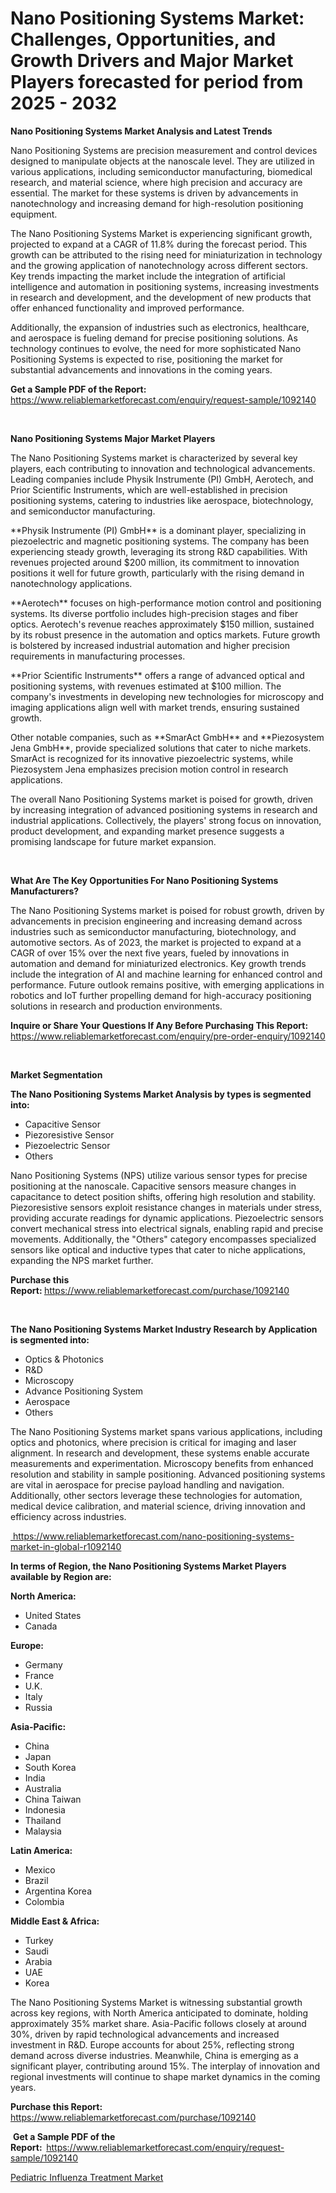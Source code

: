 <p><h1>Nano Positioning Systems Market: Challenges, Opportunities, and Growth Drivers and Major Market Players forecasted for period from 2025 - 2032</h1></p><p><strong>Nano Positioning Systems Market Analysis and Latest Trends</strong></p>
<p><p>Nano Positioning Systems are precision measurement and control devices designed to manipulate objects at the nanoscale level. They are utilized in various applications, including semiconductor manufacturing, biomedical research, and material science, where high precision and accuracy are essential. The market for these systems is driven by advancements in nanotechnology and increasing demand for high-resolution positioning equipment.</p><p>The Nano Positioning Systems Market is experiencing significant growth, projected to expand at a CAGR of 11.8% during the forecast period. This growth can be attributed to the rising need for miniaturization in technology and the growing application of nanotechnology across different sectors. Key trends impacting the market include the integration of artificial intelligence and automation in positioning systems, increasing investments in research and development, and the development of new products that offer enhanced functionality and improved performance.</p><p>Additionally, the expansion of industries such as electronics, healthcare, and aerospace is fueling demand for precise positioning solutions. As technology continues to evolve, the need for more sophisticated Nano Positioning Systems is expected to rise, positioning the market for substantial advancements and innovations in the coming years.</p></p>
<p><strong>Get a Sample PDF of the Report:&nbsp;</strong> <a href="https://www.reliablemarketforecast.com/enquiry/request-sample/1092140?utm_campaign=2316&utm_medium=2&utm_source=Github&utm_content=ia&utm_term=27032025&utm_id=nano-positioning-systems">https://www.reliablemarketforecast.com/enquiry/request-sample/1092140</a></p>
<p>&nbsp;</p>
<p><strong>Nano Positioning Systems Major Market Players</strong></p>
<p><p>The Nano Positioning Systems market is characterized by several key players, each contributing to innovation and technological advancements. Leading companies include Physik Instrumente (PI) GmbH, Aerotech, and Prior Scientific Instruments, which are well-established in precision positioning systems, catering to industries like aerospace, biotechnology, and semiconductor manufacturing.</p><p>**Physik Instrumente (PI) GmbH** is a dominant player, specializing in piezoelectric and magnetic positioning systems. The company has been experiencing steady growth, leveraging its strong R&D capabilities. With revenues projected around $200 million, its commitment to innovation positions it well for future growth, particularly with the rising demand in nanotechnology applications.</p><p>**Aerotech** focuses on high-performance motion control and positioning systems. Its diverse portfolio includes high-precision stages and fiber optics. Aerotech's revenue reaches approximately $150 million, sustained by its robust presence in the automation and optics markets. Future growth is bolstered by increased industrial automation and higher precision requirements in manufacturing processes.</p><p>**Prior Scientific Instruments** offers a range of advanced optical and positioning systems, with revenues estimated at $100 million. The company's investments in developing new technologies for microscopy and imaging applications align well with market trends, ensuring sustained growth.</p><p>Other notable companies, such as **SmarAct GmbH** and **Piezosystem Jena GmbH**, provide specialized solutions that cater to niche markets. SmarAct is recognized for its innovative piezoelectric systems, while Piezosystem Jena emphasizes precision motion control in research applications.</p><p>The overall Nano Positioning Systems market is poised for growth, driven by increasing integration of advanced positioning systems in research and industrial applications. Collectively, the players' strong focus on innovation, product development, and expanding market presence suggests a promising landscape for future market expansion.</p></p>
<p>&nbsp;</p>
<p><strong>What Are The Key Opportunities For Nano Positioning Systems Manufacturers?</strong></p>
<p><p>The Nano Positioning Systems market is poised for robust growth, driven by advancements in precision engineering and increasing demand across industries such as semiconductor manufacturing, biotechnology, and automotive sectors. As of 2023, the market is projected to expand at a CAGR of over 15% over the next five years, fueled by innovations in automation and demand for miniaturized electronics. Key growth trends include the integration of AI and machine learning for enhanced control and performance. Future outlook remains positive, with emerging applications in robotics and IoT further propelling demand for high-accuracy positioning solutions in research and production environments.</p></p>
<p><strong>Inquire or Share Your Questions If Any Before Purchasing This Report:</strong> <a href="https://www.reliablemarketforecast.com/enquiry/pre-order-enquiry/1092140?utm_campaign=2316&utm_medium=2&utm_source=Github&utm_content=ia&utm_term=27032025&utm_id=nano-positioning-systems">https://www.reliablemarketforecast.com/enquiry/pre-order-enquiry/1092140</a></p>
<p>&nbsp;</p>
<p><strong>Market Segmentation</strong></p>
<p><strong>The Nano Positioning Systems Market Analysis by types is segmented into:</strong></p>
<p><ul><li>Capacitive Sensor</li><li>Piezoresistive Sensor</li><li>Piezoelectric Sensor</li><li>Others</li></ul></p>
<p><p>Nano Positioning Systems (NPS) utilize various sensor types for precise positioning at the nanoscale. Capacitive sensors measure changes in capacitance to detect position shifts, offering high resolution and stability. Piezoresistive sensors exploit resistance changes in materials under stress, providing accurate readings for dynamic applications. Piezoelectric sensors convert mechanical stress into electrical signals, enabling rapid and precise movements. Additionally, the "Others" category encompasses specialized sensors like optical and inductive types that cater to niche applications, expanding the NPS market further.</p></p>
<p><strong>Purchase this Report:&nbsp;</strong><a href="https://www.reliablemarketforecast.com/purchase/1092140?utm_campaign=2316&utm_medium=2&utm_source=Github&utm_content=ia&utm_term=27032025&utm_id=nano-positioning-systems">https://www.reliablemarketforecast.com/purchase/1092140</a></p>
<p>&nbsp;</p>
<p><strong>The Nano Positioning Systems Market Industry Research by Application is segmented into:</strong></p>
<p><ul><li>Optics & Photonics</li><li>R&D</li><li>Microscopy</li><li>Advance Positioning System</li><li>Aerospace</li><li>Others</li></ul></p>
<p><p>The Nano Positioning Systems market spans various applications, including optics and photonics, where precision is critical for imaging and laser alignment. In research and development, these systems enable accurate measurements and experimentation. Microscopy benefits from enhanced resolution and stability in sample positioning. Advanced positioning systems are vital in aerospace for precise payload handling and navigation. Additionally, other sectors leverage these technologies for automation, medical device calibration, and material science, driving innovation and efficiency across industries.</p></p>
<p><a href="https://www.reliablemarketforecast.com/nano-positioning-systems-market-in-global-r1092140?utm_campaign=2316&utm_medium=2&utm_source=Github&utm_content=ia&utm_term=27032025&utm_id=nano-positioning-systems">&nbsp;https://www.reliablemarketforecast.com/nano-positioning-systems-market-in-global-r1092140</a></p>
<p><strong>In terms of Region, the Nano Positioning Systems Market Players available by Region are:</strong></p>
<p>
    <p> <strong> North America: </strong>
        <ul>
            <li>United States</li>
            <li>Canada</li>
        </ul>
        </p> 
    <p> <strong> Europe: </strong>
        <ul>
            <li>Germany</li>
            <li>France</li>
            <li>U.K.</li>
            <li>Italy</li>
            <li>Russia</li>
        </ul>
        </p> 
    <p> <strong> Asia-Pacific: </strong>
        <ul>
            <li>China</li>
            <li>Japan</li>
            <li>South Korea</li>
            <li>India</li>
            <li>Australia</li>
            <li>China Taiwan</li>
            <li>Indonesia</li>
            <li>Thailand</li>
            <li>Malaysia</li>
        </ul>
        </p> 
    <p> <strong> Latin America: </strong>
        <ul>
            <li>Mexico</li>
            <li>Brazil</li>
            <li>Argentina Korea</li>
            <li>Colombia</li>
        </ul>
        </p> 
    <p> <strong> Middle East & Africa: </strong>
        <ul>
            <li>Turkey</li>
            <li>Saudi</li>
            <li>Arabia</li>
            <li>UAE</li>
            <li>Korea</li>
        </ul>
    </p>
    </p>
<p><p>The Nano Positioning Systems Market is witnessing substantial growth across key regions, with North America anticipated to dominate, holding approximately 35% market share. Asia-Pacific follows closely at around 30%, driven by rapid technological advancements and increased investment in R&D. Europe accounts for about 25%, reflecting strong demand across diverse industries. Meanwhile, China is emerging as a significant player, contributing around 15%. The interplay of innovation and regional investments will continue to shape market dynamics in the coming years.</p></p>
<p><strong>Purchase this Report: </strong><a href="https://www.reliablemarketforecast.com/purchase/1092140?utm_campaign=2316&utm_medium=2&utm_source=Github&utm_content=ia&utm_term=27032025&utm_id=nano-positioning-systems">https://www.reliablemarketforecast.com/purchase/1092140</a></p>
<p>&nbsp;<strong>Get a Sample PDF of the Report:&nbsp;&nbsp;</strong><a href="https://www.reliablemarketforecast.com/enquiry/request-sample/1092140?utm_campaign=2316&utm_medium=2&utm_source=Github&utm_content=ia&utm_term=27032025&utm_id=nano-positioning-systems">https://www.reliablemarketforecast.com/enquiry/request-sample/1092140</a></p>
<p><strong></strong></p>
<p><p><a href="https://github.com/tigoryemm/Market-Research-Report-List-1/blob/main/pediatric-influenza-treatment-market.md?utm_campaign=2316&utm_medium=2&utm_source=Github&utm_content=ia&utm_term=27032025&utm_id=nano-positioning-systems">Pediatric Influenza Treatment Market</a></p></p>